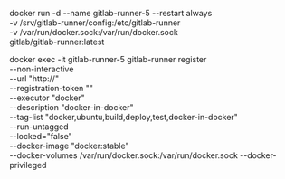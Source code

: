  docker run -d --name gitlab-runner-5 --restart always \
-v /srv/gitlab-runner/config:/etc/gitlab-runner \
-v /var/run/docker.sock:/var/run/docker.sock \
gitlab/gitlab-runner:latest 



docker exec -it gitlab-runner-5 gitlab-runner register \
  --non-interactive \
  --url "http://<Gitlab-URL>" \
  --registration-token "<TOKEN>" \
  --executor "docker" \
  --description "docker-in-docker" \
  --tag-list "docker,ubuntu,build,deploy,test,docker-in-docker" \
  --run-untagged \
  --locked="false" \
  --docker-image "docker:stable" \
  --docker-volumes /var/run/docker.sock:/var/run/docker.sock
  --docker-privileged
